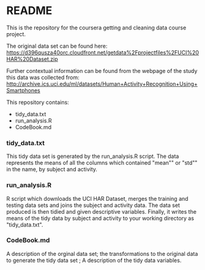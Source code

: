 # README

This is the repository for the coursera getting and cleaning data course project.

The original data set can be found here:
https://d396qusza40orc.cloudfront.net/getdata%2Fprojectfiles%2FUCI%20HAR%20Dataset.zip

Further contextual information can be found from the webpage of the study this data was collected from:
http://archive.ics.uci.edu/ml/datasets/Human+Activity+Recognition+Using+Smartphones


This repository contains:

- tidy_data.txt  
- run_analysis.R  
- CodeBook.md

### tidy_data.txt

This tidy data set is generated by the run_analysis.R script.
The data represents the means of all the columns which contained "mean"" or "std"" in the name, by subject and activity.

### run_analysis.R

R script which downloads the UCI HAR Dataset, merges the training and testing data sets and joins the subject and activity data. The data set produced is then tidied and given descriptive variables. Finally, it writes the means of the tidy data by subject and activity to your working directory as "tidy_data.txt".

### CodeBook.md

A description of the orginal data set; the transformations to the original data to generate the tidy data set ; A description of the tidy data variables.